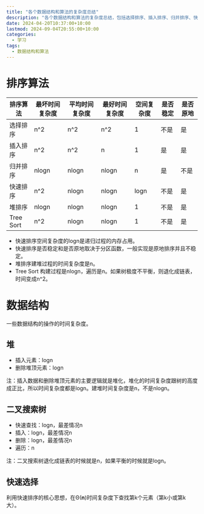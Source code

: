 ```yaml
---
title: "各个数据结构和算法的复杂度总结"
description: "各个数据结构和算法的复杂度总结，包括选择排序、插入排序、归并排序、快速排序、堆排序、Tree Sort、堆、二叉搜索树、快速选择。"
date: 2024-04-20T10:37:00+10:00
lastmod: 2024-09-04T20:55:00+10:00
categories:
  - 学习
tags:
  - 数据结构和算法
---
```


# 排序算法

| 排序算法      | 最坏时间复杂度 | 平均时间复杂度  | 最好时间复杂度  | 空间复杂度  | 是否稳定 | 是否原地 |
|-----------|---------|----------|----------|--------|------|------|
| 选择排序      | n^2     | n^2      | n^2      | 1      | 不是   | 是    |
| 插入排序      | n^2     | n^2      | n        | 1      | 是    | 是    |
| 归并排序      | nlogn   | nlogn    | nlogn    | n      | 是    | 不是   |
| 快速排序      | n^2     | nlogn    | nlogn    | logn   | 不是   | 是    |
| 堆排序       | nlogn   | nlogn    | nlogn    | 1      | 不是   | 是    |
| Tree Sort | n^2     | nlogn    | nlogn    | 1      | 不是   | 是    |

- 快速排序空间复杂度的logn是递归过程的内存占用。
- 快速排序是否稳定和是否原地取决于分区函数，一般实现是原地排序并且不稳定。
- 堆排序建堆过程的时间复杂度是n。
- Tree Sort 构建过程是nlogn，遍历是n。如果树极度不平衡，则退化成链表，时间变成n^2。

# 数据结构

一些数据结构的操作的时间复杂度。

## 堆

- 插入元素：logn
- 删除堆顶元素：logn

注：插入数据和删除堆顶元素的主要逻辑就是堆化，堆化的时间复杂度跟树的高度成正比，所以时间复杂度都是logn。建堆时间复杂度是n，不是nlogn。

## 二叉搜索树

- 快速查找：logn，最差情况n
- 插入：logn，最差情况n
- 删除：logn，最差情况n
- 遍历：n

注：二叉搜索树退化成链表的时候就是n，如果平衡的时候就是logn。

## 快速选择

利用快速排序的核心思想，在Θ(**n**)时间复杂度下查找第k个元素（第k小或第k大）。
